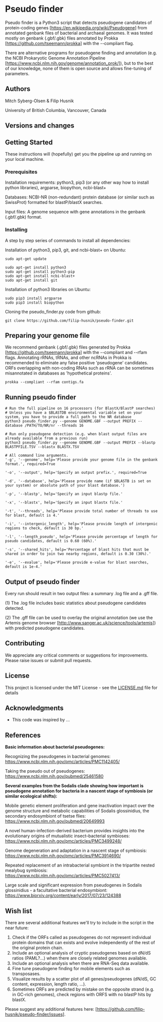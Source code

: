 # Pseudo finder
Pseudo finder is a Python3 script that detects pseudogene candidates of protein-coding genes [https://en.wikipedia.org/wiki/Pseudogene] from annotated genbank files of bacterial and archaeal genomes. It was tested mostly on genbank (.gbf/.gbk) files annotated by Prokka [https://github.com/tseemann/prokka] with the --compliant flag.

There are alternative programs for pseudogene finding and annotation (e.g. the NCBI Prokaryotic Genome Annotation Pipeline [https://www.ncbi.nlm.nih.gov/genome/annotation_prok/]), but to the best of our knowledge, none of them is open source and allows fine-tuning of parameters.


## Authors
Mitch Syberg-Olsen & Filip Husnik

University of British Columbia, Vancouver, Canada

## Versions and changes


## Getting Started

These instructions will (hopefully) get you the pipeline up and running on your local machine.

### Prerequisites

Installation requirements: python3, pip3 (or any other way how to install python libraries), argparse, biopython, ncbi-blast+

Databases: NCBI-NR (non-redundant) protein database (or similar such as SwissProt) formatted for blastP/blastX searches.

Input files: A genome sequence with gene annotations in the genbank (.gbf/.gbk) format.


### Installing

A step by step series of commands to install all dependencies:

Installation of python3, pip3, git, and ncbi-blast+ on Ubuntu:
```
sudo apt-get update

sudo apt-get install python3
sudo apt-get install python3-pip
sudo apt-get install ncbi-blast+
sudo apt-get install git
```

Installation of python3 libraries on Ubuntu:
```
sudo pip3 install argparse
sudo pip3 install biopython
```

Cloning the pseudo_finder.py code from github:
```
git clone https://github.com/filip-husnik/pseudo-finder.git
```

## Preparing your genome file

We recommend genbank (.gbf/.gbk) files generated by Prokka [https://github.com/tseemann/prokka] with the --compliant and --rfam flags. Annotating rRNAs, tRNAs, and other ncRNAs in Prokka is recommended to eliminate any false positive 'pseudogene' candidates. ORFs overlapping with non-coding RNAs such as rRNA can be sometimes misannotated in databases as 'hypothetical proteins'.

```
prokka --compliant --rfam contigs.fa
```

## Running pseudo finder

```
# Run the full pipeline on 16 processors (for BlastX/BlastP searches)
# Unless you have a $BLASTDB environmental variable set on your system, you have to provide a full path to the NR database
python3 pseudo_finder.py --genome GENOME.GBF --output PREFIX --database /PATH/TO/NR/nr --threads 16 

# Run only pseudogene detection (e.g. when blast output files are already available from a previous run)
python3 pseudo_finder.py --genome GENOME.GBF --output PREFIX --blastp BLASTPFILE.TSV --blastx BLASTX.TSV
```

```
# All command line arguments.
'-g', '--genome', help='Please provide your genome file in the genbank format.', required=True

'-o', '--output', help='Specify an output prefix.', required=True

'-d', '--database', help='Please provide name (if $BLASTB is set on your system) or absolute path of your blast database.')

'-p', '--blastp', help='Specify an input blastp file.'

'-x', '--blastx', help='Specify an input blastx file.'

'-t', '--threads', help='Please provide total number of threads to use for blast, default is 4.'

'-i', '--intergenic_length', help='Please provide length of intergenic regions to check, default is 30 bp.'

'-l', '--length_pseudo', help='Please provide percentage of length for pseudo candidates, default is 0.60 (60%).'

'-s', '--shared_hits', help='Percentage of blast hits that must be shared in order to join two nearby regions, default is 0.30 (30%).'

'-e', '--evalue', help='Please provide e-value for blast searches, default is 1e-4.'
```

## Output of pseudo finder
Every run should result in two output files: a summary .log file and a .gff file.

(1) The .log file includes basic statistics about pseudogene candidates detected.

(2) The .gff file can be used to overlay the original annotation (we use the Artemis genome browser [http://www.sanger.ac.uk/science/tools/artemis]) with predicted pseudogene candidates.

## Contributing

We appreciate any critical comments or suggestions for improvements. Please raise issues or submit pull requests.

## License

This project is licensed under the MIT License - see the [LICENSE.md](LICENSE.md) file for details

## Acknowledgments

* This code was inspired by ...

## References

**Basic information about bacterial pseudogenes:**

Recognizing the pseudogenes in bacterial genomes: https://www.ncbi.nlm.nih.gov/pmc/articles/PMC1142405/

Taking the pseudo out of pseudogenes: https://www.ncbi.nlm.nih.gov/pubmed/25461580

**Several examples from the Sodalis clade showing how important is pseudogene annotation for bacteria in a nascent stage of symbiosis (or similar ecological shifts):**

Mobile genetic element proliferation and gene inactivation impact over the genome structure and metabolic capabilities of Sodalis glossinidius, the secondary endosymbiont of tsetse flies: https://www.ncbi.nlm.nih.gov/pubmed/20649993

A novel human-infection-derived bacterium provides insights into the evolutionary origins of mutualistic insect–bacterial symbioses: https://www.ncbi.nlm.nih.gov/pmc/articles/PMC3499248/

Genome degeneration and adaptation in a nascent stage of symbiosis: https://www.ncbi.nlm.nih.gov/pmc/articles/PMC3914690/

Repeated replacement of an intrabacterial symbiont in the tripartite nested mealybug symbiosis: https://www.ncbi.nlm.nih.gov/pmc/articles/PMC5027413/

Large scale and significant expression from pseudogenes in Sodalis glossinidius - a facultative bacterial endosymbiont: https://www.biorxiv.org/content/early/2017/07/23/124388

## Wish list
There are several additional features we'll try to include in the script in the near future:

1. Check if the ORFs called as pseudogenes do not represent individual protein domains that can exists and evolve independently of the rest of the original protein chain.
2. Include an optional analysis of cryptic pseudogenes based on dN/dS ratios (PAML?...) when there are closely related genomes available.
3. Include an optional analysis when there are RNA-Seq data available.
4. Fine tune pseudogene finding for mobile elements such as transposases.
5. Visualize results by a scatter plot of all genes/pseudogenes (dN/dS, GC content, expression, length ratio, ...).
6. Sometimes ORFs are predicted by mistake on the opposite strand (e.g. in GC-rich genomes), check regions with ORFS with no blastP hits by blastX.

Please suggest any additional features here: [https://github.com/filip-husnik/pseudo-finder/issues].
